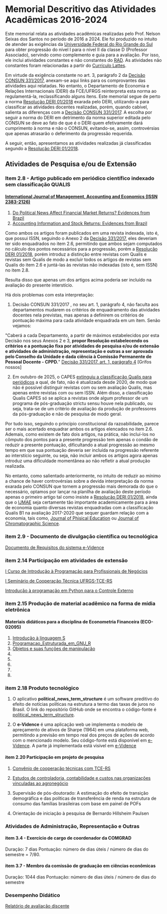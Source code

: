 # Memorial Descritivo das Atividades Acadêmicas 2016-2024

Este memorial relata as atividades acadêmicas realizadas pelo Prof. Nelson Seixas dos Santos no período de 2016 a 2024.  Ele foi produzido no intuito de atender às exigências da [Universidade Federal do Rio Grande do Sul](http://www.ufrgs.br/) para obter progressão do nível I para o nível II da classe D (Professor Associado), servindo como complemento e guia para a avaliação.  Por isso, ele inclui atividades constantes e não constantes do [RAD](rad-2016-2024.pdf).  As atividades não constantes foram relacionadas a partir do [Currículo Lattes](https://buscatextual.cnpq.br/buscatextual/visualizacv.do?id=K4703854P5&tokenCaptchar=03AFcWeA760_08P9AnwbxW5LBq-zdKgxDNLf57cO5uCmPykOHrZ8xJ4g5TcNOunU-mWMhlsWxWAdo7tqTqtFqEpqOvGWxqxGcxmVBhavmqNylSJSHz3O0KsGxU8Iky5j3Uv8kUdGZoTurCb07GwmLC6uqEYgGOn8zx0bgY7wqkwsStswYDL9jTYHXLhBGYbt10_PyNQJUId1k1Ai0lU8-NVhUtgC_tzO-e-j0lDmiIo4xr1C6rKNByKxsaMhy0gZukoU3NTh-RQ2jh2ZFtBjnootX7roIuebXZHxjfuj376gOoDzxbFV0zcFlClIMrGYCQLcRxEmJfOmmLZlYTJgM1m4wIsZTJ-QRBtSTuS25CWrkc9m5hieGjczkezVPDxHWO1FLv56-ZecCYgyL7v8aklhKUhk2X5q82BHXU-b3wScoLxX0-K58hiGoZPd2grEIOGHWX5ObCp_Fc03ik01FPw8Jlfva-A2sjL1ywV7toy2BEBp-fjTg2kDaBQIENqAS1R8R9UZxNzwsvgPzJomqjJtGcS73HyHxlbgDHEZmFl7aBX0ElK-8MK0WblKP2IQDRSANWr-VNEsVKKBpNOMEpw009FpFTLAy3RTFnxkRHrrAI8XRcJ4ZfleqzgyruzNpJtWsJ6ttj-XJKAEkaue2V5UHQ-Ahi5hVmHvWsvF0FvxyvtDYvuwwCGaHY0UxO7cmWNIEnnXooaBuqmtAFRj827ND1pGG4h-QyVfD-_820nQpLNEKN8Uy1b0C-Ur3hREdnHkSyczPJ3wLoXRhaNzzxWU2OAGns7ypYKh7P3r6VvWO7FsUULs5Y-YXudCd8F27G2CNwn1UYt2pvhnkV2OWeokPim8kBMMomEeon59hdYqxt8kSg7lF-zopAQAfOrYe4PLarHCzoGT2N).

Em virtude da exigência constante no art. 3, parágrafo 2 da [Decisão CONSUN 331/2017](https://www.ufrgs.br/cppd/wp-content/uploads/Dec331-17-Normas-de-progressao-e-promocao-docente-Modificada-outubro-2023.pdf), anexam-se aqui links para os comprovantes das atividades aqui relatadas.  No entanto, o Departamento de Economia e Relações Internacionais (DERI) da FCE/UFRGS reinterpreta esta norma ao regulamentá-la, reclassificando alguns ítens.  Este memorial segue de perto a norma  [Resolução DERI 01/2018](https://www.ufrgs.br/cppd/wp-content/uploads/Resolucao_DepEconomiaRela%C3%A7%C3%B5esInternacionais.pdf) exarada pelo DERI, utilizando-a para classificar as atividades docentes realizadas, porém, quando cabível, salienta as diferenças com a [Decisão CONSUN 331/2017](https://www.ufrgs.br/cppd/wp-content/uploads/Dec331-17-Normas-de-progressao-e-promocao-docente-Modificada-outubro-2023.pdf).  A escolha por seguir a norma do DERI em detrimento da norma superior editada pelo CONSUN se deve ao fato de que é o DERI quem efetivamente dará cumprimento à norma e não o CONSUN, evitando-se, assim, controvérsias que apenas atrasarão o deferimento da progressão requerida.

A seguir, então, apresentamos as atividades realizadas já classificadas segundo a [Resolução DERI 01/2018](https://www.ufrgs.br/cppd/wp-content/uploads/Resolucao_DepEconomiaRela%C3%A7%C3%B5esInternacionais.pdf).

## Atividades de Pesquisa e/ou de Extensão

### Item 2.8 - Artigo publicado em periódico científico indexado sem classificação QUALIS

#### [International Journal of Management, Accounting and Economics (ISSN 2383-2126)](https://portal.issn.org/resource/ISSN/2383-2126)

1. [Do Political News Affect Financial Market Returns? Evidences from Brazil](https://www.ijmae.com/article_115521.html)
2. [Accounting Information and Stock Returns: Evidences from Brazil](https://www.ijmae.com/article_115016.html)

Como ambos os artigos foram publicados em uma revista indexada, isto é, que possui ISSN, seguindo o Anexo 2 da [Decisão 331/2017](https://www.ufrgs.br/cppd/wp-content/uploads/Dec331-17-Normas-de-progressao-e-promocao-docente-Modificada-outubro-2023.pdf), eles deveriam ter sido enquadrados no item 2.6, permitindo que ambos sejam computados no cálculo dos pontos necessários para a progressão, porém a [Resolução DERI 01/2018](https://www.ufrgs.br/cppd/wp-content/uploads/Resolucao_DepEconomiaRela%C3%A7%C3%B5esInternacionais.pdf), porém introduz a distinção entre revistas com Qualis e revistas sem Qualis de modo a excluir todos os artigos de revistas sem Qualis do item 2.6 e juntá-las às revistas não indexadas (isto é, sem ISSN) no item 2.8.

Resulta disso que apenas um dos artigos acima poderia ser incluído na avaliação do presente interstício.

Há dois problemas com esta interpretação:

1. Decisão CONSUN 331/2017 , no seu art. 1, parágrafo 4, não faculta aos departamentos mudarem os critérios de enquadramento das atividades docentes nela previstas, mas apenas a definirem os critérios de pontuação máxima para cada atividade enquadrada em um item.  Senão vejamos:

"Caberá a cada Departamento, a partir de máximos estabelecidos por esta Decisão nos seus Anexos 2 e 3, **propor Resolução estabelecendo os critérios e a pontuação fixa por atividades de pesquisa e/ou de extensão e atividades de administração, representação e outras a ser aprovada pelo Conselho da Unidade e dada ciência à Comissão Permanente de Pessoal Docente - CPPD.**"
[Decisão 331/2017, art. 1, parágrafo 4](https://www.ufrgs.br/cppd/wp-content/uploads/Dec331-17-Normas-de-progressao-e-promocao-docente-Modificada-outubro-2023.pdf) [Grifos nossos]

2. Em outubro de 2025, o CAPES [extinguiu a classificação Qualis para periódicos](https://revistapesquisa.fapesp.br/qualis-periodicos-sera-substituido-por-classificacao-com-foco-nos-artigos/) a qual, de fato, não é atualizada desde 2020, de modo que não é possível distinguir revistas com ou sem avaliação Qualis, mas apenas entre revistas com ou sem ISSN. Além disso, a classificação Qualis CAPES só se aplica a revistas onde algum professor de um programa de pós-graduação strictu sensu houve nela publicado, ou seja, trata-se de um critério de avaliação da produção de professores da pós-graduação e não de pesquisa de modo geral.

Por tudo isso, seguindo o princípio constitucional da razoabilidade, parece ser o mais acertado enquadrar ambos os artigos elencados no item 2.6.  Ademais, como existem de fato dois artigos, na prática, não incluí-los no cômputo dos pontos para a presente progressão tem apenas o condão de reduzir a presente pontuação, dificultando a atual progressão ao mesmo tempo em que sua pontuação deveria ser incluída na progressão referente ao interstício seguinte, ou seja, não incluir ambos os artigos agora apenas introduz uma dificuldade momentânea ao não refletir a atual produção realizada.

No entanto, como salientado anteriormente, no intuito de reduzir ao mínimo a chance de haver controvérsias sobre a devida interpretação da norma exarada pelo CONSUN que tornem a progressão mais demorada do que o necessário, optamos por lançar na planilha de avaliação deste período apenas o primeiro artigo tal como insiste a [Resolução DERI 01/2018](https://www.ufrgs.br/cppd/wp-content/uploads/Resolucao_DepEconomiaRela%C3%A7%C3%B5esInternacionais.pdf), ainda que o [IJMAE](https://www.ijmae.com/) seja certamente tão importante academicamente para a área de economia quanto diversas revistas enquadradas com a classificação Qualis B1 na avaliação 2017-2020 que sequer guardam relação com a economia, tais como, [Journal of Phisical Education](https://periodicos.uem.br/ojs/index.php/RevEducFis) ou [Journal of Chromatographic Science](https://academic.oup.com/chromsci/issue/53/1).

### item 2.9 - Documento de divulgação científica ou tecnológica

[Documento de Requisitos do sistema e-Vidence](https://chasquebox.ufrgs.br/public/d97405)

### item 2.14 Participação em atividades de extensão

[I Curso de Introdução à Programação para Profissionais de Negócios](rad-2016-2024.pdf)

[I Seminário de Cooperação Técnica UFRGS-TCE-RS](rad-2016-2024.pdf)

[Introdução à programação em Python para o Controle Externo](rad-2016-2024.pdf)

### item 2.15 Produção de material acadêmico na forma de mídia eletrônica

#### Materiais didáticos para a disciplina de Econometria Financeira (ECO-02095)

1. [Introdução à linguagem S](./Associado1-2/materialDidatico/R0___Introdução_à_linguagem_S.pdf)
2. [Programacao_Estruturada_em_GNU_R](./Associado1-2/materialDidatico/R1___Programacao_Estruturada_em_GNU_R.pdf)
3. [Objetos e suas funções de manipulação](./Associado1-2/materialDidatico/R2___Objetos_e_suas_funções_de_manipulação.pdf)
4. [](./Associado1-2/materialDidatico/)
5. [](./Associado1-2/materialDidatico/)
6. [](./Associado1-2/materialDidatico/)
7. [](./Associado1-2/materialDidatico/)
8. [](./Associado1-2/materialDidatico/)
   

### item 2.18 Produto tecnológico

1. O aplicativo **political_news_term_structure** é um software preditivo do efeito de notícias políticas na estrutura a termo das taxas de juros no Brasil.  O link do repositório GitHub onde se encontra o código-fonte é [political_news_term_structure](https://github.com/ecompfin-ufrgs/political_news_term_structure).

2. O **e-Vidence** é uma aplicação web ue implementa o modelo de apreçamento de ativos de Sharpe (1964) em uma plataforma web, permitindo a previsão em tempo real dos preços de ações de acordo com o mencionado modelo.  Seu código-fonte está disponível em [e-Vidence](https://github.com/ecompfin-ufrgs/e-vidence).  A parte já implementada está visível em [e-Vidence](https://www.ufrgs.br/e-vidence/)

#### item 2.20 Participação em projeto de pesquisa

1. [Convênio de cooperação técnicas com TCE-RS](https://github.com/ecompfin-ufrgs/progressao_promocao_ufrgs/blob/main/Associado1-2/rad-2016-2024.pdf)

2. [Estudos de controladoria, contabilidade e custos nas organizações vinculadas ao agronegócio](https://github.com/ecompfin-ufrgs/progressao_promocao_ufrgs/blob/main/Associado1-2/rad-2016-2024.pdf)

3. Supervisão de pós-doutorado:  A estimação do efeito de transição demográfica e das políticas de transferência de renda na estrutura de consumo das famílias brasileiras com base em painel de POFs

4. Orientação de iniciação à pesquisa de Bernardo Hillsheim Paulsen

### Atividades de Administração, Representação e Outras

#### item 3.4 - Exercício de cargo de coordenador da COMGRAD

Duração: 7 dias
Pontuação: número de dias úteis / número de dias do semestre = 7/80.

#### item 3.7 - Membro da comissão de graduação em ciências econômicas

Duração: 1044 dias
Pontuação: número de dias úteis / número de dias do semestre

### Desempenho Didático

[Relatório de avaliação discente](https://github.com/ecompfin-ufrgs/progressao_promocao_ufrgs/blob/main/Associado1-2/relatorio_avaliacao_discente-2016-2024.pdf)

